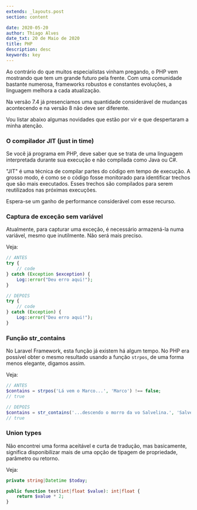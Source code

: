 ```yaml
---
extends: _layouts.post
section: content

date: 2020-05-20
author: Thiago Alves
date_txt: 20 de Maio de 2020
title: PHP
description: desc
keywords: key
---
```


Ao contrário do que muitos especialistas vinham pregando, o PHP vem mostrando que tem um grande futuro pela frente. Com uma comunidade bastante numerosa, frameworks robustos e constantes evoluções, a linguagem melhora a cada atualização.

Na versão 7.4 já presenciamos uma quantidade considerável de mudanças acontecendo e na versão 8 não deve ser diferente.

Vou listar abaixo algumas novidades que estão por vir e que despertaram a minha atenção.

### O compilador JIT (just in time)

Se você já programa em PHP, deve saber que se trata de uma linguagem interpretada durante sua execução e não compilada como Java ou C#.

"JIT" é uma técnica de compilar partes do código em tempo de execução. A grosso modo, é como se o código fosse monitorado para identificar trechos que são mais executados. Esses trechos são compilados para serem reutilizados nas próximas execuções.

Espera-se um ganho de performance considerável com esse recurso.

### Captura de exceção sem variável

Atualmente, para capturar uma exceção, é necessário armazená-la numa variável, mesmo que inutilmente. Não será mais preciso.

Veja:

```php
// ANTES
try {
    // code
} catch (Exception $exception) {
    Log::error("Deu erro aqui!");
}

// DEPOIS
try {
    // code
} catch (Exception) {
    Log::error("Deu erro aqui!");
}
```

### Função str_contains

No Laravel Framework, esta função já existem há algum tempo. No PHP era possível obter o mesmo resultado usando a função `strpos`, de uma forma menos elegante, digamos assim.

Veja:

```php
// ANTES
$contains = strpos('Lá vem o Marco...', 'Marco') !== false;
// true

// DEPOIS
$contains = str_contains('...descendo o morro da vo Salvelina.', 'Salvelina');
// true
```

### Union types

Não encontrei uma forma aceitável e curta de tradução, mas basicamente, significa disponibilizar mais de uma opção de tipagem de propriedade, parâmetro ou retorno.

Veja:

```php
private string|Datetime $today;

public function test(int|float $value): int|float {
    return $value * 2;
}
```

